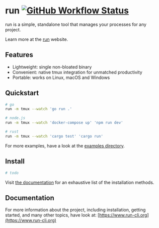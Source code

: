 # run [![GitHub Workflow Status](https://img.shields.io/github/actions/workflow/status/aymericbeaumet/run/ci.yml?branch=master&logo=github)](https://github.com/aymericbeaumet/run/actions/workflows/ci.yml)

run is a simple, standalone tool that manages your processes for any project.

Learn more at the [run](https://www.run-cli.org) website.

## Features

- Lightweight: single non-bloated binary
- Convenient: native tmux integration for unmatched productivity
- Portable: works on Linux, macOS and Windows

## Quickstart

```bash
# go
run -m tmux --watch 'go run .'

# node.js
run -m tmux --watch 'docker-compose up' 'npm run dev'

# rust
run -m tmux --watch 'cargo test' 'cargo run'
```

For more examples, have a look at the [examples directory](./examples).

## Install

```bash
# todo
```

Visit [the documentation](https://www.run-cli.org/installation) for an exhaustive list of the installation methods.

## Documentation

For more information about the project, including installation, getting started, and many other topics, have look at: [https://www.run-cli.org](https://www.run-cli.org)
